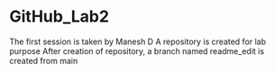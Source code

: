 # GitHub_Lab2
The first session is taken by Manesh D 
A repository is created for lab purpose After creation of repository, a branch named readme_edit is created from main
